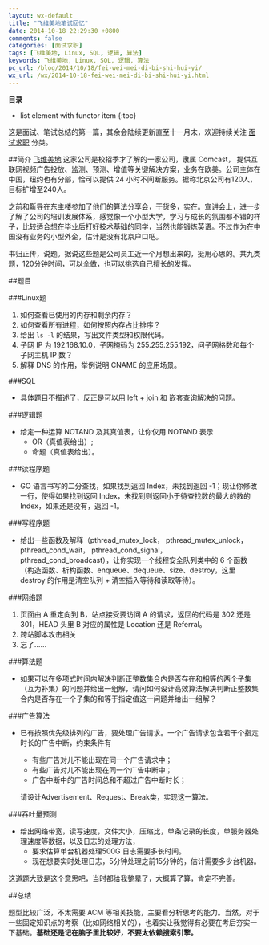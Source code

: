 ```yaml
---
layout: wx-default
title: "飞维美地笔试回忆"
date: 2014-10-18 22:29:30 +0800
comments: false
categories: [面试求职]
tags: [飞维美地, Linux, SQL, 逻辑, 算法]
keywords: 飞维美地, Linux, SQL, 逻辑, 算法
pc_url: /blog/2014/10/18/fei-wei-mei-di-bi-shi-hui-yi/
wx_url: /wx/2014-10-18-fei-wei-mei-di-bi-shi-hui-yi.html
---
```


__目录__

* list element with functor item
{:toc}

<!-- excerpt start -->

这是面试、笔试总结的第一篇，其余会陆续更新直至十一月末，欢迎持续关注 [面试求职](/category/%E9%9D%A2%E8%AF%95%E6%B1%82%E8%81%8C/) 分类。

##简介
[飞维美地](http://baike.baidu.com/view/5038799.htm?fr=aladdin) 这家公司是校招季才了解的一家公司，隶属 Comcast， 提供互联网视频广告投放、监测、预测、增值等关键解决方案，业务在欧美。公司主体在中国，纽约也有分部，恰可以提供 24 小时不间断服务。据称北京公司有120人，目标扩增至240人。

之前和靳导在东主楼参加了他们的算法分享会，干货多，实在。宣讲会上，进一步了解了公司的培训发展体系，感觉像一个小型大学，学习与成长的氛围都不错的样子，比较适合想在毕业后打好技术基础的同学，当然也能锻炼英语。不过作为在中国没有业务的小型外企，估计是没有北京户口吧。

书归正传，说题。据说这些题是公司员工近一个月想出来的，挺用心思的。共九类题，120分钟时间，可以全做，也可以挑选自己擅长的发挥。

<!-- excerpt end -->

##题目

###Linux题

1. 如何查看已使用的内存和剩余内存？
2. 如何查看所有进程，如何按照内存占比排序？
3. 给出 `ls -l` 的结果，写出文件类型和权限代码。
4. 子网 IP 为 192.168.10.0，子网掩码为 255.255.255.192，问子网格数和每个子网主机 IP 数？
5. 解释 DNS 的作用，举例说明 CNAME 的应用场景。

###SQL

* 具体题目不描述了，反正是可以用 left + join 和 嵌套查询解决的问题。

###逻辑题
* 给定一种运算 NOTAND 及其真值表，让你仅用 NOTAND 表示 
	*  OR（真值表给出）;
	* 命题（真值表给出）。

###读程序题
* GO 语言书写的二分查找，如果找到返回 Index，未找到返回 -1；现让你修改一行，使得如果找到返回 Index，未找到则返回小于待查找数的最大的数的 Index，如果还是没有，返回 -1。

###写程序题
* 给出一些函数及解释（pthread_mutex_lock， pthread_mutex_unlock， pthread_cond_wait， pthread_cond_signal， pthread_cond_broadcast），让你实现一个线程安全队列类中的 6 个函数（构造函数、析构函数、enqueue、dequeue、size、destroy，这里 destroy 的作用是清空队列 + 清空插入等待和读取等待）。

###网络题
1. 页面由 A 重定向到 B，站点接受要访问 A 的请求，返回的代码是 302 还是 301，HEAD 头里 B 对应的属性是 Location 还是 Referral。 
2. 跨站脚本攻击相关
3. 忘了……

###算法题
* 如果可以在多项式时间内解决判断正整数集合内是否存在和相等的两个子集（互为补集）的问题并给出一组解，请问如何设计高效算法解决判断正整数集合内是否存在一个子集的和等于指定值这一问题并给出一组解？

###广告算法
* 已有按照优先级排列的广告，要处理广告请求。一个广告请求包含若干个指定时长的广告中断，约束条件有
	* 有些广告对儿不能出现在同一个广告请求中；
	* 有些广告对儿不能出现在同一个广告中断中；
	* 广告中断中的广告时间总和不超过广告中断时长；

    请设计Advertisement、Request、Break类，实现这一算法。

###吞吐量预测
* 给出网络带宽，读写速度，文件大小，压缩比，单条记录的长度，单服务器处理速度等数据，以及日志的处理方法，
	* 要求估算单台机器处理500G 日志需要多长时间。
	* 现在想要实时处理日志，5分钟处理之前15分钟的，估计需要多少台机器。

这道题大致是这个意思吧，当时都给我整晕了，大概算了算，肯定不完善。

##总结

题型比较广泛，不太需要 ACM 等相关技能，主要看分析思考的能力。当然，对于一些固定知识点的考察（比如网络相关的），也着实让我觉得有必要在考后夯实一下基础。**基础还是记在脑子里比较好，不要太依赖搜索引擎。**